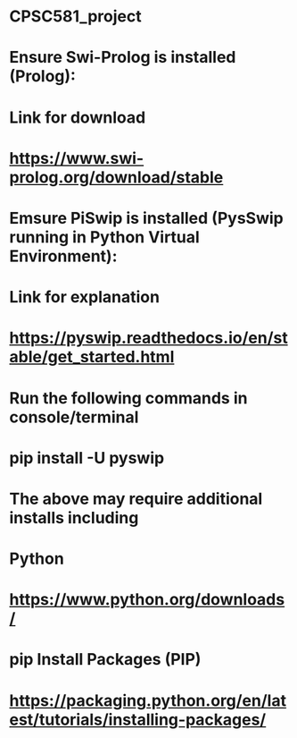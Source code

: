 # CPSC581_project
# Ensure Swi-Prolog is installed (Prolog):
#   Link for download
#   https://www.swi-prolog.org/download/stable

# Emsure PiSwip is installed (PysSwip running in Python Virtual Environment):
#   Link for explanation
#   https://pyswip.readthedocs.io/en/stable/get_started.html
#   Run the following commands in console/terminal
#   pip install -U pyswip

# The above may require additional installs including
#   Python
#        https://www.python.org/downloads/
#   pip Install Packages (PIP)
#        https://packaging.python.org/en/latest/tutorials/installing-packages/
